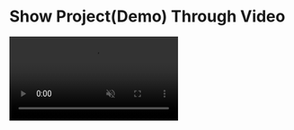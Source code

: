 <h1>Show Project(Demo) Through Video</h1>






<video autoplay loop muted playsinline>
  <source src=`${https://github.com/user-attachments/assets/0b196c16-79a7-4c87-a783-985e9adb891a}` type="video/mp4">
  Your browser does not support the video tag.
</video>
